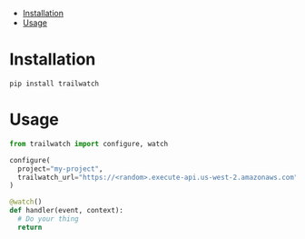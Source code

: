 - [Installation](#installation)
- [Usage](#usage)

# Installation

```shell
pip install trailwatch
```

# Usage

```python
from trailwatch import configure, watch

configure(
  project="my-project",
  trailwatch_url="https://<random>.execute-api.us-west-2.amazonaws.com",
)

@watch()
def handler(event, context):
  # Do your thing
  return
```
